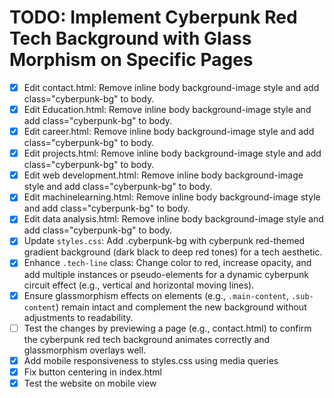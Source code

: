 # TODO: Implement Cyberpunk Red Tech Background with Glass Morphism on Specific Pages

- [x] Edit contact.html: Remove inline body background-image style and add class="cyberpunk-bg" to body.
- [x] Edit Education.html: Remove inline body background-image style and add class="cyberpunk-bg" to body.
- [x] Edit career.html: Remove inline body background-image style and add class="cyberpunk-bg" to body.
- [x] Edit projects.html: Remove inline body background-image style and add class="cyberpunk-bg" to body.
- [x] Edit web development.html: Remove inline body background-image style and add class="cyberpunk-bg" to body.
- [x] Edit machinelearning.html: Remove inline body background-image style and add class="cyberpunk-bg" to body.
- [x] Edit data analysis.html: Remove inline body background-image style and add class="cyberpunk-bg" to body.
- [x] Update `styles.css`: Add .cyberpunk-bg with cyberpunk red-themed gradient background (dark black to deep red tones) for a tech aesthetic.
- [x] Enhance `.tech-line` class: Change color to red, increase opacity, and add multiple instances or pseudo-elements for a dynamic cyberpunk circuit effect (e.g., vertical and horizontal moving lines).
- [x] Ensure glassmorphism effects on elements (e.g., `.main-content`, `.sub-content`) remain intact and complement the new background without adjustments to readability.
- [ ] Test the changes by previewing a page (e.g., contact.html) to confirm the cyberpunk red tech background animates correctly and glassmorphism overlays well.
- [x] Add mobile responsiveness to styles.css using media queries
- [x] Fix button centering in index.html
- [x] Test the website on mobile view
